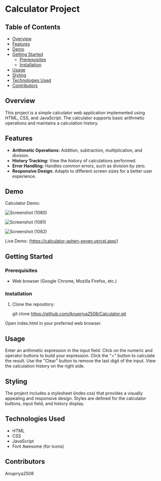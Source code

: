 # Calculator Project

## Table of Contents

- [Overview](#overview)
- [Features](#features)
- [Demo](#demo)
- [Getting Started](#getting-started)
  - [Prerequisites](#prerequisites)
  - [Installation](#installation)
- [Usage](#usage)
- [Styling](#styling)
- [Technologies Used](#technologies-used)
- [Contributors](#contributors)

## Overview

This project is a simple calculator web application implemented using HTML, CSS, and JavaScript. The calculator supports basic arithmetic operations and maintains a calculation history.

## Features

- **Arithmetic Operations:** Addition, subtraction, multiplication, and division.
- **History Tracking:** View the history of calculations performed.
- **Error Handling:** Handles common errors, such as division by zero.
- **Responsive Design:** Adapts to different screen sizes for a better user experience.

## Demo

Calculator Demo:

![Screenshot (1080)](https://github.com/Anupriya2508/Calculator/assets/89139657/46f72096-65f0-4b3e-b515-b0ba0358f20d)

![Screenshot (1081)](https://github.com/Anupriya2508/Calculator/assets/89139657/c32ca2bd-3e9a-43ae-aac6-70dac1ec6022)

![Screenshot (1082)](https://github.com/Anupriya2508/Calculator/assets/89139657/61413897-13df-42f8-8b0c-3afa5891a7c3)


Live Demo: (https://calculator-ashen-seven.vercel.app/)

## Getting Started

### Prerequisites

- Web browser (Google Chrome, Mozilla Firefox, etc.)

### Installation

1. Clone the repository:

   git clone https://github.com/Anupriya2508/Calculator.git

Open index.html in your preferred web browser.
## Usage
Enter an arithmetic expression in the input field.
Click on the numeric and operator buttons to build your expression.
Click the "=" button to calculate the result.
Use the "Clear" button to remove the last digit of the input.
View the calculation history on the right side.
## Styling
The project includes a stylesheet (index.css) that provides a visually appealing and responsive design. Styles are defined for the calculator buttons, input field, and history display.

## Technologies Used
- HTML
- CSS
- JavaScript
- Font Awesome (for icons)
## Contributors
Anupriya2508
